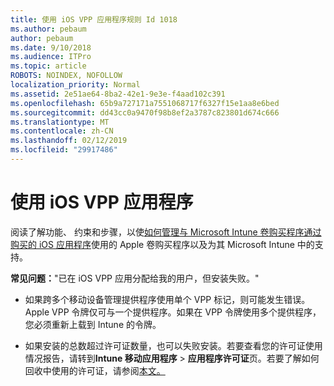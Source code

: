 ```yaml
---
title: 使用 iOS VPP 应用程序规则 Id 1018
ms.author: pebaum
author: pebaum
ms.date: 9/10/2018
ms.audience: ITPro
ms.topic: article
ROBOTS: NOINDEX, NOFOLLOW
localization_priority: Normal
ms.assetid: 2e51ae64-8ba2-42e1-9e3e-f4aad102c391
ms.openlocfilehash: 65b9a727171a7551068717f6327f15e1aa8e6bed
ms.sourcegitcommit: dd43cc0a9470f98b8ef2a3787c823801d674c666
ms.translationtype: MT
ms.contentlocale: zh-CN
ms.lasthandoff: 02/12/2019
ms.locfileid: "29917486"
---
```

# <a name="working-with-ios-vpp-applications"></a>使用 iOS VPP 应用程序

阅读了解功能、 约束和步骤，以使[如何管理与 Microsoft Intune 卷购买程序通过购买的 iOS 应用程序](https://docs.microsoft.com/intune/vpp-apps-ios)使用的 Apple 卷购买程序以及为其 Microsoft Intune 中的支持。 
  
 **常见问题：**"已在 iOS VPP 应用分配给我的用户，但安装失败。" 
  
- 如果跨多个移动设备管理提供程序使用单个 VPP 标记，则可能发生错误。Apple VPP 令牌仅可与一个提供程序。如果在 VPP 令牌使用多个提供程序，您必须重新上载到 Intune 的令牌。
    
- 如果安装的总数超过许可证数量，也可以失败安装。若要查看您的许可证使用情况报告，请转到**Intune 移动应用程序** \> **应用程序许可证**页。若要了解如何回收中使用的许可证，请参阅[本文。](https://docs.microsoft.com/intune/vpp-apps-ios#revoking-app-licenses-and-deleting-tokens)
    

